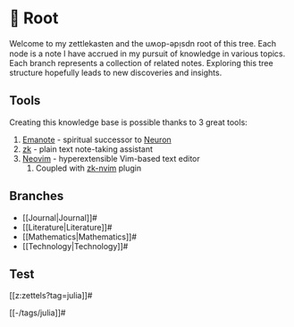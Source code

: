 # :seedling: Root

Welcome to my zettlekasten and the uʍop-ǝpᴉsdn root of this tree.
Each node is a note I have accrued in my pursuit of knowledge in various topics.
Each branch represents a collection of related notes.
Exploring this tree structure hopefully leads to new discoveries and insights.

## Tools

Creating this knowledge base is possible thanks to 3 great tools:

1. [Emanote](https://emanote.srid.ca/) - spiritual successor to [Neuron](https://neuron.zettel.page/)
1. [zk](https://github.com/mickael-menu/zk) - plain text note-taking assistant
1. [Neovim](https://neovim.io/) - hyperextensible Vim-based text editor
    1. Coupled with [zk-nvim](https://github.com/mickael-menu/zk-nvim) plugin

## Branches

- [[Journal|Journal]]#
- [[Literature|Literature]]#
- [[Mathematics|Mathematics]]#
- [[Technology|Technology]]#

## Test

[[z:zettels?tag=julia]]#

[[-/tags/julia]]#
